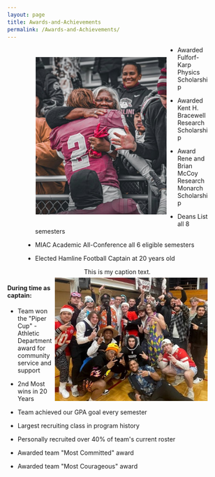 ```yaml
---
layout: page
title: Awards-and-Achievements
permalink: /Awards-and-Achievements/
---
```


<figure>
  <img src="/prez_miller.jpg" width="300" align="left" style="padding:25px" alt="my alt text" />




-   Awarded Fulforf-Karp Physics Scholarship

-   Awarded Kent H. Bracewell Research Scholarship

-   Award Rene and Brian McCoy Research Monarch Scholarship

-   Deans List all 8 semesters

-   MIAC Academic All-Conference all 6 eligible semesters

-   Elected Hamline Football Captain at 20 years old
 <figcaption  style="text-align: center">This is my caption text.</figcaption>

<img src="/mr_focke.jpg" width="350" align="right" style="padding:5px"/>
</figure>

#### During time as captain:
-   Team won the "Piper Cup" - Athletic Department award for community service and support

-   2nd Most wins in 20 Years

-   Team achieved our GPA goal every semester

-   Largest recruiting class in program history

-   Personally recruited over 40% of team's current roster

-   Awarded team "Most Committed" award

-   Awarded team "Most Courageous" award
